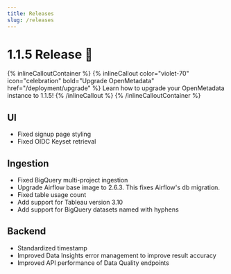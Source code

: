 ```yaml
---
title: Releases
slug: /releases
---
```


# 1.1.5 Release 🎉

{% inlineCalloutContainer %}
{% inlineCallout
color="violet-70"
icon="celebration"
bold="Upgrade OpenMetadata"
href="/deployment/upgrade" %}
Learn how to upgrade your OpenMetadata instance to 1.1.5!
{% /inlineCallout %}
{% /inlineCalloutContainer %}

## UI
- Fixed signup page styling
- Fixed OIDC Keyset retrieval

## Ingestion
- Fixed BigQuery multi-project ingestion
- Upgrade Airflow base image to 2.6.3. This fixes Airflow's db migration.
- Fixed table usage count
- Add support for Tableau version 3.10
- Add support for BigQuery datasets named with hyphens

## Backend
- Standardized timestamp 
- Improved Data Insights error management to improve result accuracy
- Improved API performance of Data Quality endpoints
